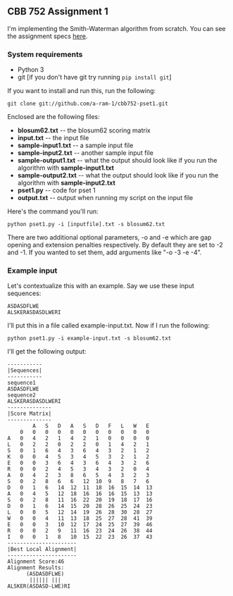 ## CBB 752 Assignment 1

I'm implementing the Smith-Waterman algorithm from scratch. You can see the assignment specs [here](http://cbb752b21.gersteinlab.org/assignments). 

### System requirements

* Python 3
* git [if you don't have git try running ```pip install git```]


If you want to install and run this, run the following: 

```
git clone git://github.com/a-ram-1/cbb752-pset1.git
```

Enclosed are the following files: 

* **blosum62.txt** -- the blosum62 scoring matrix
* **input.txt** -- the input file
* **sample-input1.txt** -- a sample input file
* **sample-input2.txt** -- another sample input file
* **sample-output1.txt** -- what the output should look like if you run the algorithm with **sample-input1.txt**
* **sample-output2.txt** -- what the output should look like if you run the algorithm with **sample-input2.txt**
* **pset1.py** -- code for pset 1
* **output.txt** -- output when running my script on the input file

Here's the command you'll run: 

```
python pset1.py -i [inputfile].txt -s blosum62.txt 
```

There are two additional optional parameters, -o and -e which are gap opening and extension penalties respectively. By default they are set to -2 and -1. If you wanted to set them, add arguments like "-o -3 -e -4".


### Example input 

Let's contextualize this with an example. Say we use these input sequences: 

```
ASDASDFLWE
ALSKERASDASDLWERI
```

I'll put this in a file called example-input.txt. Now if I run the following: 

```
python pset1.py -i example-input.txt -s blosum62.txt
```

I'll get the following output: 

```
-----------
|Sequences|
-----------
sequence1
ASDASDFLWE
sequence2
ALSKERASDASDLWERI
--------------
|Score Matrix|
--------------
		A	S	D	A	S	D	F	L	W	E	
	0	0	0	0	0	0	0	0	0	0	0	
A	0	4	2	1	4	2	1	0	0	0	0	
L	0	2	2	0	2	2	0	1	4	2	1	
S	0	1	6	4	3	6	4	3	2	1	2	
K	0	0	4	5	3	4	5	3	2	1	2	
E	0	0	3	6	4	3	6	4	3	2	6	
R	0	0	2	4	5	3	4	3	2	0	4	
A	0	4	2	3	8	6	5	4	3	2	3	
S	0	2	8	6	6	12	10	9	8	7	6	
D	0	1	6	14	12	11	18	16	15	14	13	
A	0	4	5	12	18	16	16	16	15	13	13	
S	0	2	8	11	16	22	20	19	18	17	16	
D	0	1	6	14	15	20	28	26	25	24	23	
L	0	0	5	12	14	19	26	28	30	28	27	
W	0	0	4	11	13	18	25	27	28	41	39	
E	0	0	3	10	12	17	24	25	27	39	46	
R	0	0	2	9	11	16	23	24	26	38	44	
I	0	0	1	8	10	15	22	23	26	37	43	
----------------------
|Best Local Alignment|
----------------------
Alignment Score:46
Alignment Results:
      (ASDASDFLWE)  
       |||||| |||   
ALSKER(ASDASD-LWE)RI

```


